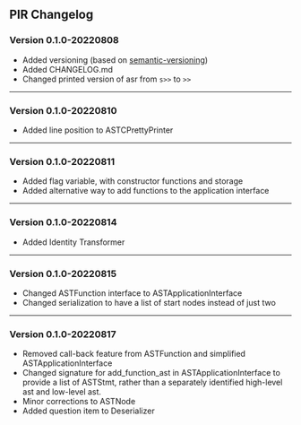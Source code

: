 ## PIR Changelog

### Version 0.1.0-20220808

- Added versioning (based on [semantic-versioning](https://semver.org/))
- Added CHANGELOG.md
- Changed printed version of asr from <code>s>></code> to <code>>></code>

---

### Version 0.1.0-20220810

- Added line position to ASTCPrettyPrinter

---

### Version 0.1.0-20220811

- Added flag variable, with constructor functions and storage
- Added alternative way to add functions to the application interface

---

### Version 0.1.0-20220814

- Added Identity Transformer

---

### Version 0.1.0-20220815

- Changed ASTFunction interface to ASTApplicationInterface
- Changed serialization to have a list of start nodes instead of just two

---

### Version 0.1.0-20220817

- Removed call-back feature from ASTFunction and simplified ASTApplicationInterface
- Changed signature for add_function_ast in ASTApplicationInterface to provide a list of ASTStmt, rather than a separately identified high-level ast and low-level ast.
- Minor corrections to ASTNode
- Added question item to Deserializer
